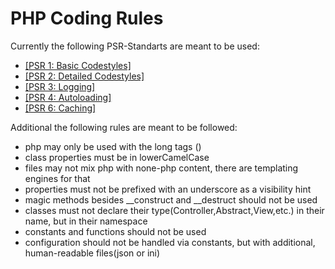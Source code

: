 # PHP Coding Rules
Currently the following PSR-Standarts are meant to be used:

* [[PSR 1: Basic Codestyles]](http://www.php-fig.org/psr/psr-1/)
* [[PSR 2: Detailed Codestyles]](http://www.php-fig.org/psr/psr-2/)
* [[PSR 3: Logging]](http://www.php-fig.org/psr/psr-3/)
* [[PSR 4: Autoloading]](http://www.php-fig.org/psr/psr-4/)
* [[PSR 6: Caching]](http://www.php-fig.org/psr/psr-6/)

Additional the following rules are meant to be followed:
* php may only be used with the long tags (<?php ?>)
* class properties must be in lowerCamelCase
* files may not mix php with none-php content, there are templating engines for that
* properties must not be prefixed with an underscore as a visibility hint
* magic methods besides __construct and __destruct should not be used
* classes must not declare their type(Controller,Abstract,View,etc.) in their name, but in their namespace
* constants and functions should not be used
* configuration should not be handled via constants, but with additional, human-readable files(json or ini)